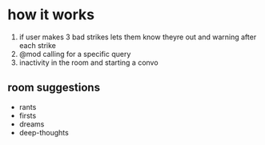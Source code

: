 # how it works

1. if user makes 3 bad strikes lets them know theyre out and warning after each strike
2. @mod calling for a specific query
3. inactivity in the room and starting a convo

## room suggestions
- rants
- firsts
- dreams
- deep-thoughts
